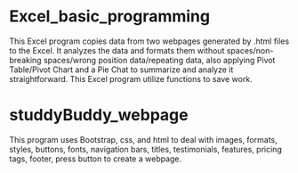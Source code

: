 # Excel_basic_programming
This Excel program copies data from two webpages generated by .html files to the Excel. It analyzes the data and formats them without spaces/non-breaking spaces/wrong position data/repeating data, also applying Pivot Table/Pivot Chart and a Pie Chat to summarize and analyze it straightforward. This Excel program utilize functions to save work.

# studdyBuddy_webpage
This program uses Bootstrap, css, and html to deal with images, formats, styles, buttons, fonts, navigation bars, titles, testimonials, features, pricing tags, footer, press button to create a webpage.
